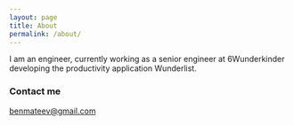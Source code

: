 ```yaml
---
layout: page
title: About
permalink: /about/
---
```


I am an engineer, currently working as a senior engineer at 6Wunderkinder developing the productivity application Wunderlist.

### Contact me

[benmateev@gmail.com](mailto:benmateev@gmail.com)
